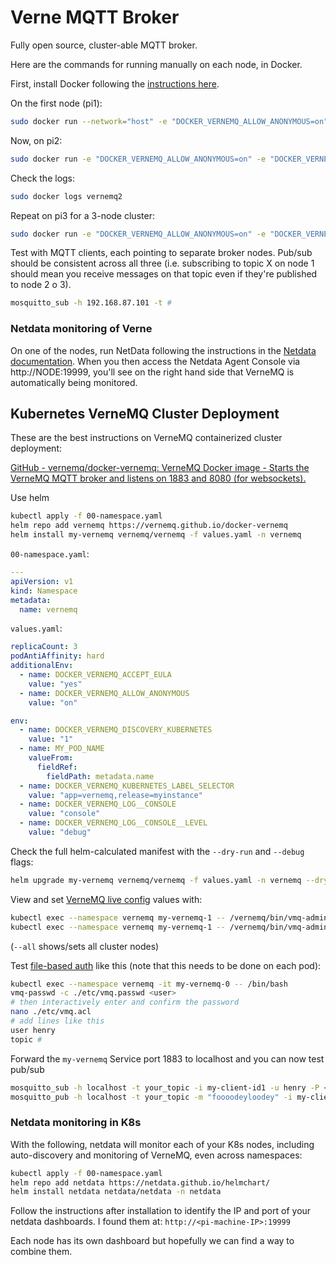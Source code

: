 # Verne MQTT Broker

Fully open source, cluster-able MQTT broker. 

Here are the commands for running manually on each node, in Docker.

First, install Docker following the [instructions here](https://docs.docker.com/engine/install/debian/).

On the first node (pi1):

```bash
sudo docker run --network="host" -e "DOCKER_VERNEMQ_ALLOW_ANONYMOUS=on" -e "DOCKER_VERNEMQ_ACCEPT_EULA=yes" --name vernemq1 -d vernemq/vernemqWith the above, you'll have a single-node broker available anonymously via `mqtt://pi1.local:1883`
```

Now, on pi2:

```bash
sudo docker run -e "DOCKER_VERNEMQ_ALLOW_ANONYMOUS=on" -e "DOCKER_VERNEMQ_ACCEPT_EULA=yes" -e "DOCKER_VERNEMQ_DISCOVERY_NODE=192.168.87.101"  --network="host" --name vernemq2 -d vernemq/vernemq
```

Check the logs:

```bash
sudo docker logs vernemq2
```

Repeat on pi3 for a 3-node cluster:

```bash
sudo docker run -e "DOCKER_VERNEMQ_ALLOW_ANONYMOUS=on" -e "DOCKER_VERNEMQ_ACCEPT_EULA=yes" -e "DOCKER_VERNEMQ_DISCOVERY_NODE=192.168.87.101"  --network="host" --name vernemq3 -d vernemq/vernemq
```

Test with MQTT clients, each pointing to separate broker nodes. Pub/sub should be consistent across all three (i.e. subscribing to topic X on node 1 should mean you receive messages on that topic even if they're published to node 2 o 3).

```bash
mosquitto_sub -h 192.168.87.101 -t #
```

### Netdata monitoring of Verne

On one of the nodes, run NetData following the instructions in the [Netdata documentation](https://learn.netdata.cloud/docs/netdata-agent/installation/docker). When you then access the Netdata Agent Console via http://NODE:19999, you'll see on the right hand side that VerneMQ is automatically being monitored.

## Kubernetes VerneMQ Cluster Deployment

These are the best instructions on VerneMQ containerized cluster deployment:

[GitHub - vernemq/docker-vernemq: VerneMQ Docker image - Starts the VerneMQ MQTT broker and listens on 1883 and 8080 (for websockets).](https://github.com/vernemq/docker-vernemq)

Use helm

```bash
kubectl apply -f 00-namespace.yaml
helm repo add vernemq https://vernemq.github.io/docker-vernemq
helm install my-vernemq vernemq/vernemq -f values.yaml -n vernemq
```

`00-namespace.yaml`:

```yaml
---
apiVersion: v1
kind: Namespace
metadata:
  name: vernemq
```

`values.yaml`:

```yaml
replicaCount: 3
podAntiAffinity: hard
additionalEnv:
  - name: DOCKER_VERNEMQ_ACCEPT_EULA
    value: "yes"
  - name: DOCKER_VERNEMQ_ALLOW_ANONYMOUS
    value: "on"

env:
  - name: DOCKER_VERNEMQ_DISCOVERY_KUBERNETES
    value: "1"
  - name: MY_POD_NAME
    valueFrom:
      fieldRef:
        fieldPath: metadata.name
  - name: DOCKER_VERNEMQ_KUBERNETES_LABEL_SELECTOR
    value: "app=vernemq,release=myinstance"
  - name: DOCKER_VERNEMQ_LOG__CONSOLE
    value: "console"
  - name: DOCKER_VERNEMQ_LOG__CONSOLE__LEVEL
    value: "debug"
```

Check the full helm-calculated manifest with the `--dry-run` and `--debug` flags:

```bash
helm upgrade my-vernemq vernemq/vernemq -f values.yaml -n vernemq --dry-run --debug
```

View and set [VerneMQ live config](https://docs.vernemq.com/live-administration/config_values) values with:

```bash
kubectl exec --namespace vernemq my-vernemq-1 -- /vernemq/bin/vmq-admin show allow_anonymous --all
kubectl exec --namespace vernemq my-vernemq-1 -- /vernemq/bin/vmq-admin set allow_anonymous=on --all
```

(`--all` shows/sets all cluster nodes)

Test [file-based auth](https://docs.vernemq.com/configuring-vernemq/file-auth) like this (note that this needs to be done on each pod):

```bash
kubectl exec --namespace vernemq -it my-vernemq-0 -- /bin/bash
vmq-passwd -c ./etc/vmq.passwd <user>
# then interactively enter and confirm the password
nano ./etc/vmq.acl
# add lines like this
user henry
topic #
```

Forward the `my-vernemq` Service port 1883 to localhost and you can now test pub/sub

```bash
mosquitto_sub -h localhost -t your_topic -i my-client-id1 -u henry -P <password>
mosquitto_pub -h localhost -t your_topic -m "foooodeyloodey" -i my-client-id2 -u henry -P 1234
```

### Netdata monitoring in K8s

With the following, netdata will monitor each of your K8s nodes, including auto-discovery and monitoring of VerneMQ, even across namespaces:

```bash
kubectl apply -f 00-namespace.yaml
helm repo add netdata https://netdata.github.io/helmchart/
helm install netdata netdata/netdata -n netdata
```

Follow the instructions after installation to identify the IP and port of your netdata dashboards. I found them at: `http://<pi-machine-IP>:19999`

Each node has its own dashboard but hopefully we can find a way to combine them.
